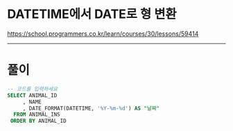 # DATETIME에서 DATE로 형 변환

https://school.programmers.co.kr/learn/courses/30/lessons/59414

----

# 풀이

```sql
-- 코드를 입력하세요
SELECT ANIMAL_ID
     , NAME 
     , DATE_FORMAT(DATETIME, '%Y-%m-%d') AS "날짜"
  FROM ANIMAL_INS
 ORDER BY ANIMAL_ID
```